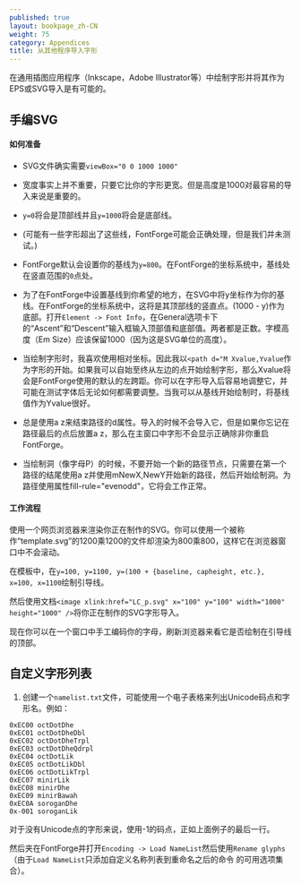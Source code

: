 ```yaml
---
published: true
layout: bookpage_zh-CN
weight: 75
category: Appendices
title: 从其他程序导入字形
---
```


在通用插图应用程序（Inkscape，Adobe Illustrator等）中绘制字形并将其作为EPS或SVG导入是有可能的。

## 手编SVG

#### 如何准备

* SVG文件确实需要`viewBox="0 0 1000 1000"`

* 宽度事实上并不重要，只要它比你的字形更宽。但是高度是1000对最容易的导入来说是重要的。

* `y=0`将会是顶部线并且`y=1000`将会是底部线。

* (可能有一些字形超出了这些线，FontForge可能会正确处理，但是我们并未测试。)

* FontForge默认会设置你的基线为`y=800`。在FontForge的坐标系统中，基线处在竖直范围的`0`点处。

* 为了在FontForge中设置基线到你希望的地方，在SVG中将y坐标作为你的基线。在FontForge的坐标系统中，这将是其顶部线的竖直点。(1000 - y)作为底部。打开`Element -> Font Info`，在General选项卡下的“Ascent”和“Descent”输入框输入顶部值和底部值。两者都是正数。字模高度（Em Size）应该保留1000（因为这是SVG单位的高度）。

* 当绘制字形时，我喜欢使用相对坐标。因此我以`<path d="M Xvalue,Yvalue`作为字形的开始。如果我可以自始至终从左边的点开始绘制字形，那么Xvalue将会是FontForge使用的默认的左跨距。你可以在字形导入后容易地调整它，并可能在测试字体后无论如何都需要调整。当我可以从基线开始绘制时，将基线值作为Yvalue很好。

* 总是使用a z来结束路径的d属性。导入的时候不会导入它，但是如果你忘记在路径最后的点后放置a z，那么在主窗口中字形不会显示正确除非你重启FontForge。

* 当绘制洞（像字母P）的时候，不要开始一个新的路径节点，只需要在第一个路径的结尾使用a z并使用mNewX,NewY开始新的路径，然后开始绘制洞。为路径使用属性fill-rule="evenodd"，它将会工作正常。

#### 工作流程

使用一个网页浏览器来渲染你正在制作的SVG。你可以使用一个被称作“template.svg”的1200乘1200的文件却渲染为800乘800，这样它在浏览器窗口中不会滚动。

在模板中，在`y=100, y=1100, y=(100 + {baseline, capheight, etc.}, x=100, x=1100`绘制引导线。

然后使用文档`<image xlink:href="LC_p.svg" x="100" y="100" width="1000" height="1000" />`将你正在制作的SVG字形导入。

现在你可以在一个窗口中手工编码你的字母，刷新浏览器来看它是否绘制在引导线的顶部。

## 自定义字形列表

1. 创建一个`namelist.txt`文件，可能使用一个电子表格来列出Unicode码点和字形名。例如：

```
0xEC00 octDotDhe
0xEC01 octDotDheDbl
0xEC02 octDotDheTrpl
0xEC03 octDotDheQdrpl
0xEC04 octDotLik
0xEC05 octDotLikDbl
0xEC06 octDotLikTrpl
0xEC07 minirLik
0xEC08 minirDhe
0xEC09 minirBawah
0xEC0A soroganDhe
0x-001 soroganLik
```

对于没有Unicode点的字形来说，使用-1的码点，正如上面例子的最后一行。

然后夹在FontForge并打开`Encoding -> Load NameList`然后使用`Rename glyphs`（由于`Load NameList`只添加自定义名称列表到重命名之后的命令 的可用选项集合）。